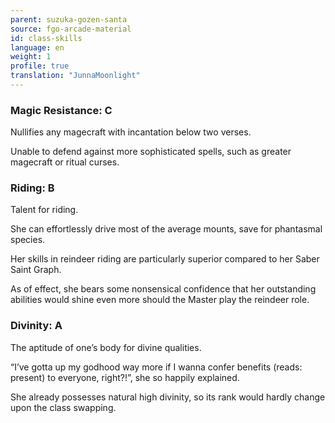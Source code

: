```yaml
---
parent: suzuka-gozen-santa
source: fgo-arcade-material
id: class-skills
language: en
weight: 1
profile: true
translation: "JunnaMoonlight"
---
```


### Magic Resistance: C

Nullifies any magecraft with incantation below two verses.

Unable to defend against more sophisticated spells, such as greater magecraft or ritual curses.

### Riding: B

Talent for riding.

She can effortlessly drive most of the average mounts, save for phantasmal species.

Her skills in reindeer riding are particularly superior compared to her Saber Saint Graph.

As of effect, she bears some nonsensical confidence that her outstanding abilities would shine even more should the Master play the reindeer role.

### Divinity: A

The aptitude of one’s body for divine qualities.

“I’ve gotta up my godhood way more if I wanna confer benefits (reads: present) to everyone, right?!”, she so happily explained.

She already possesses natural high divinity, so its rank would hardly change upon the class swapping.
